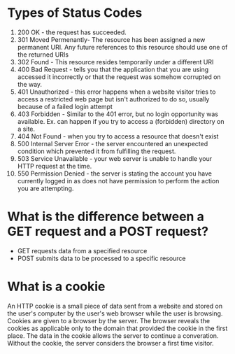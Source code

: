 # Types of Status Codes

1. 200 OK - the request has succeeded. 
2. 301 Moved Permenantly- The resource has been assigned a new permanent URI. Any future references to this resource should use one of the returned URIs
3. 302 Found - This resource resides temporarily under a different URI
4. 400 Bad Request - tells you that the application that you are using accessed it incorrectly or that the request was somehow corrupted on the way.
5. 401 Unauthorized - this error happens when a website visitor tries to access a restricted web page but isn't authorized to do so, usually because of a failed login attempt
6. 403 Forbidden - Similar to the  401 error, but no login opportunity was available. Ex. can happen if you try to access a (forbidden) directory on a site. 
7. 404 Not Found - when you try to access a resource that doesn't exist
8. 500 Internal Server Error - the server encountered an unexpected condition which prevented it from fulfilling the request. 
9. 503 Service Unavailable - your web server is unable to handle your HTTP request at the time. 
10. 550 Permission Denied - the server is stating the account you have currently logged in as does not have permission to perform the action you are attempting. 

# What is the difference between a GET request and a POST request?

* GET requests data from a specified resource
* POST submits data to be processed to a specific resource 

# What is a cookie

An HTTP cookie is a small piece of data sent from a website and stored on the user's computer by the user's web browser while the user is browsing. Cookies are given to a browser by the server. The browser reveals the cookies as applicable only to the domain that provided the cookie in the first place. The data in the cookie allows the server to continue a converation. Without the cookie, the server considers the browser a first time visitor. 